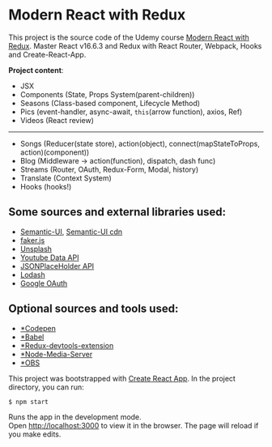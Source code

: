 # Modern React with Redux

This project is the source code of the Udemy course [Modern React with Redux](https://www.udemy.com/course/react-redux/).
Master React v16.6.3 and Redux with React Router, Webpack, Hooks and Create-React-App.

**Project content**:

* JSX
* Components (State, Props System(parent-children))
* Seasons (Class-based component, Lifecycle Method)
* Pics (event-handler, async-await, `this`(arrow function), axios, Ref)
* Videos (React review)
-----------------
* Songs (Reducer(state store), action(object), connect(mapStateToProps, action)(component))
* Blog (Middleware -> action(function), dispatch, dash func)
* Streams (Router, OAuth, Redux-Form, Modal, history)
* Translate (Context System)
* Hooks (hooks!)

## Some sources and external libraries used:

* [Semantic-UI](https://semantic-ui.com/), [Semantic-UI cdn](https://cdnjs.com/libraries/semantic-ui)
* [faker.js](https://github.com/marak/Faker.js/)
* [Unsplash](https://unsplash.com/)
* [Youtube Data API](https://developers.google.com/youtube/v3/docs/search/list)
* [JSONPlaceHolder API](https://jsonplaceholder.typicode.com/)
* [Lodash](https://lodash.com/)
* [Google OAuth](https://developers.google.com/identity/sign-in/web/reference)

## Optional sources and tools used:

* [*Codepen](https://codepen.io/)
* [*Babel](https://babeljs.io/)
* [*Redux-devtools-extension](https://github.com/zalmoxisus/redux-devtools-extension)
* [*Node-Media-Server](https://github.com/illuspas/Node-Media-Server)
* [*OBS](https://obsproject.com/)

This project was bootstrapped with [Create React App](https://github.com/facebook/create-react-app).
In the project directory, you can run:

```bash
$ npm start
```

Runs the app in the development mode.<br />
Open [http://localhost:3000](http://localhost:3000) to view it in the browser.
The page will reload if you make edits.<br />

